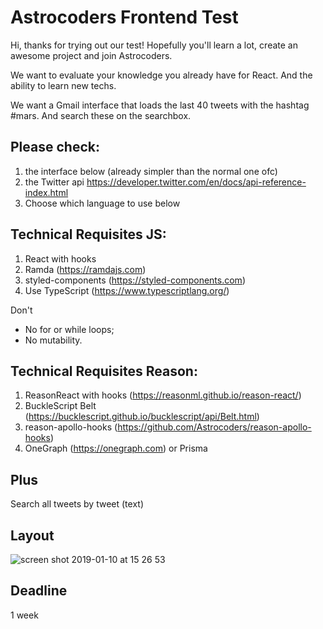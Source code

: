 # Astrocoders Frontend Test

Hi, thanks for trying out our test!
Hopefully you'll learn a lot, create an awesome project and join Astrocoders.

We want to evaluate your knowledge you already have for React. And the ability to learn new techs.

We want a Gmail interface that loads the last 40 tweets with the hashtag #mars.
And search these on the searchbox.

## Please check:

1. the interface below (already simpler than the normal one ofc) 
2. the Twitter api https://developer.twitter.com/en/docs/api-reference-index.html
3. Choose which language to use below
## Technical Requisites JS:

1. React with hooks
2. Ramda (https://ramdajs.com)
3. styled-components (https://styled-components.com)
4. Use TypeScript (https://www.typescriptlang.org/)


Don't
- No for or while loops;
- No mutability.

## Technical Requisites Reason:

1. ReasonReact with hooks (https://reasonml.github.io/reason-react/)
2. BuckleScript Belt (https://bucklescript.github.io/bucklescript/api/Belt.html)
3. reason-apollo-hooks (https://github.com/Astrocoders/reason-apollo-hooks)
4. OneGraph (https://onegraph.com) or Prisma

## Plus

Search all tweets by tweet (text)

## Layout 

![screen shot 2019-01-10 at 15 26 53](https://user-images.githubusercontent.com/4806269/50987231-2f502980-14f0-11e9-9f3b-c52ef553a3d2.png)

## Deadline

1 week




